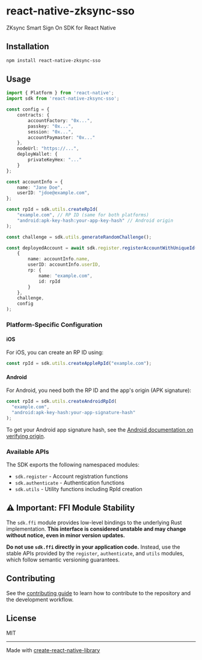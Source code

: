# react-native-zksync-sso

ZKsync Smart Sign On SDK for React Native

## Installation

```sh
npm install react-native-zksync-sso
```

## Usage

```ts
import { Platform } from 'react-native';
import sdk from 'react-native-zksync-sso';

const config = {
    contracts: {
        accountFactory: "0x...",
        passkey: "0x...",
        session: "0x...",
        accountPaymaster: "0x..."
    },
    nodeUrl: "https://...",
    deployWallet: {
        privateKeyHex: "..."
    }
};

const accountInfo = {
    name: "Jane Doe",
    userID: "jdoe@example.com",
};

const rpId = sdk.utils.createRpId(
    "example.com", // RP ID (same for both platforms)
    "android:apk-key-hash:your-app-key-hash" // Android origin
);

const challenge = sdk.utils.generateRandomChallenge();

const deployedAccount = await sdk.register.registerAccountWithUniqueId(
    {
        name: accountInfo.name,
        userID: accountInfo.userID,
        rp: {
            name: "example.com",
            id: rpId
        }
    },
    challenge,
    config
);
```

### Platform-Specific Configuration

#### iOS

For iOS, you can create an RP ID using:

```ts
const rpId = sdk.utils.createAppleRpId("example.com");
```

#### Android

For Android, you need both the RP ID and the app's origin (APK signature):

```ts
const rpId = sdk.utils.createAndroidRpId(
  "example.com",
  "android:apk-key-hash:your-app-signature-hash"
);
```

To get your Android app signature hash, see the [Android documentation on verifying
origin](https://developer.android.com/identity/sign-in/credential-manager#verify-origin).

### Available APIs

The SDK exports the following namespaced modules:

- `sdk.register` - Account registration functions
- `sdk.authenticate` - Authentication functions  
- `sdk.utils` - Utility functions including RpId creation

## ⚠️ Important: FFI Module Stability

The `sdk.ffi` module provides low-level bindings to the underlying Rust
implementation. **This interface is considered unstable and may change without
notice, even in minor version updates.**

**Do not use `sdk.ffi` directly in your application code.** Instead, use the
stable APIs provided by the `register`, `authenticate`, and `utils` modules,
which follow semantic versioning guarantees.

## Contributing

See the [contributing guide](CONTRIBUTING.md) to learn how to contribute to the
repository and the development workflow.

## License

MIT

---

Made with
[create-react-native-library](https://github.com/callstack/react-native-builder-bob)
